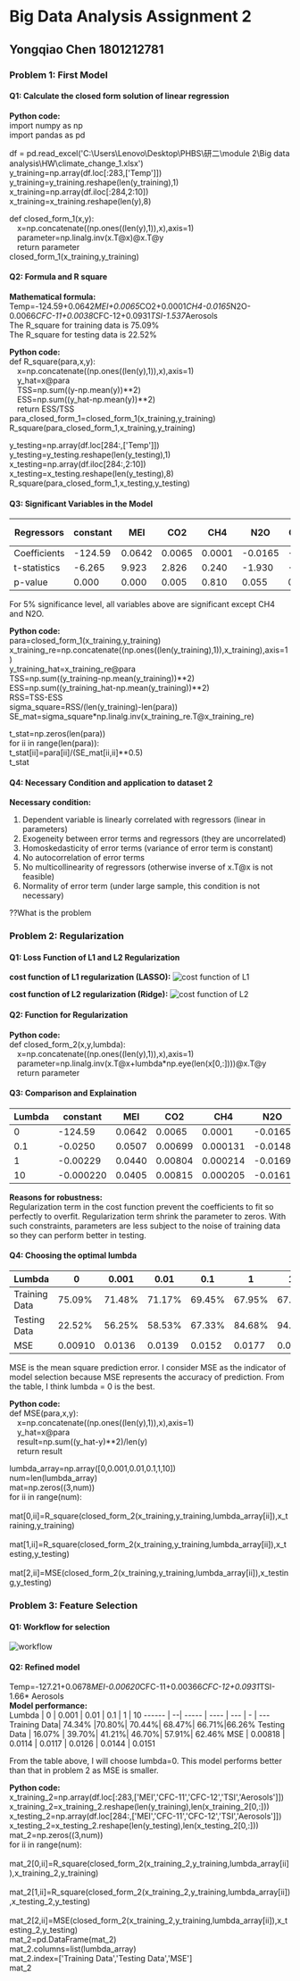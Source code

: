 # Big Data Analysis Assignment 2
## Yongqiao Chen 1801212781
### Problem 1: First Model
#### Q1: Calculate the closed form solution of linear regression  
**Python code:**  
import numpy as np  
import pandas as pd

df = pd.read_excel('C:\\Users\\Lenovo\\Desktop\\PHBS\\研二\\module 2\\Big data analysis\\HW\\climate_change_1.xlsx')  
y_training=np.array(df.loc[:283,['Temp']])  
y_training=y_training.reshape(len(y_training),1)  
x_training=np.array(df.iloc[:284,2:10])  
x_training=x_training.reshape(len(y),8)  

def closed_form_1(x,y):  
&#8195;x=np.concatenate((np.ones((len(y),1)),x),axis=1)  
&#8195;parameter=np.linalg.inv(x.T@x)@x.T@y  
&#8195;return parameter  
closed_form_1(x_training,y_training)

#### Q2: Formula and R square
**Mathematical formula:**  
Temp=-124.59+0.0642*MEI+0.0065*CO2+0.0001*CH4-0.0165*N2O-0.0066*CFC-11+0.0038*CFC-12+0.0931*TSI-1.537*Aerosols  
The R_square for training data is 75.09%  
The R_square for testing data is 22.52%  

**Python code:**  
def R_square(para,x,y):  
&#8195;x=np.concatenate((np.ones((len(y),1)),x),axis=1)  
&#8195;y_hat=x@para  
&#8195;TSS=np.sum((y-np.mean(y))**2)  
&#8195;ESS=np.sum((y_hat-np.mean(y))**2)  
&#8195;return ESS/TSS  
para_closed_form_1=closed_form_1(x_training,y_training)  
R_square(para_closed_form_1,x_training,y_training)  

y_testing=np.array(df.loc[284:,['Temp']])  
y_testing=y_testing.reshape(len(y_testing),1)  
x_testing=np.array(df.iloc[284:,2:10])  
x_testing=x_testing.reshape(len(y_testing),8)  
R_square(para_closed_form_1,x_testing,y_testing)  

#### Q3: Significant Variables in the Model
Regressors | constant | MEI | CO2 | CH4 | N2O | CFC-11 | CFC-12 | TSI | Aerosols
---------- | ---------| --- | --- | --- | --- | ------ | ------ | --- | --------
Coefficients | -124.59| 0.0642 | 0.0065 | 0.0001 | -0.0165 | -0.0066 | 0.0038 | 0.0931 | -1.537
t-statistics | -6.265 | 9.923 | 2.826 | 0.240 | -1.930 | -4.078 | 3.757 | 6.313 | -7.210
p-value | 0.000 | 0.000 | 0.005 | 0.810 | 0.055 | 0.000 | 0.000 | 0.000 | 0.000

For 5% significance level, all variables above are significant except CH4 and N2O.  

**Python code:**  
para=closed_form_1(x_training,y_training)  
x_training_re=np.concatenate((np.ones((len(y_training),1)),x_training),axis=1)  
y_training_hat=x_training_re@para  
TSS=np.sum((y_training-np.mean(y_training))**2)  
ESS=np.sum((y_training_hat-np.mean(y_training))**2)  
RSS=TSS-ESS  
sigma_square=RSS/(len(y_training)-len(para))  
SE_mat=sigma_square*np.linalg.inv(x_training_re.T@x_training_re)  

t_stat=np.zeros(len(para))  
for ii in range(len(para)):  
    t_stat[ii]=para[ii]/(SE_mat[ii,ii]**0.5)  
t_stat  

#### Q4: Necessary Condition and application to dataset 2
**Necessary condition:** 
1. Dependent variable is linearly correlated with regressors (linear in parameters)
1. Exogeneity between error terms and regressors (they are uncorrelated)
1. Homoskedasticity of error terms (variance of error term is constant)
1. No autocorrelation of error terms
1. No multicollinearity of regressors (otherwise inverse of x.T@x is not feasible)
1. Normality of error term (under large sample, this condition is not necessary)

??What is the problem

### Problem 2: Regularization
#### Q1: Loss Function of L1 and L2 Regularization  
**cost function of L1 regularization (LASSO):** 
![cost function of L1](https://s2.ax1x.com/2019/12/20/QOLnyj.png)

**cost function of L2 regularization (Ridge):** 
![cost function of L2](https://s2.ax1x.com/2019/12/20/QOqvWD.png)

#### Q2: Function for Regularization  
**Python code:**  
def closed_form_2(x,y,lumbda):  
&#8195;x=np.concatenate((np.ones((len(y),1)),x),axis=1)  
&#8195;parameter=np.linalg.inv(x.T@x+lumbda*np.eye(len(x[0,:])))@x.T@y  
&#8195;return parameter  

#### Q3: Comparison and Explaination
Lumbda | constant | MEI | CO2 | CH4 | N2O | CFC-11 | CFC-12 | TSI | Aerosols
------ | ---------| --- | --- | --- | --- | ------ | ------ | --- | --------
0 | -124.59| 0.0642 | 0.0065 | 0.0001 | -0.0165 | -0.0066 | 0.0038 | 0.0931 | -1.537
0.1 | -0.0250 | 0.0507 | 0.00699 | 0.000131 | -0.0148 | -0.00608 | 0.00366 | 0.00136 | -0.871
1 | -0.00229 | 0.0440 | 0.00804 | 0.000214 | -0.0169 | -0.00647 | 0.00377 | 0.00146 | -0.212
10 | -0.000220 | 0.0405 | 0.00815 | 0.000205 | -0.0161 | -0.00636 | 0.00369 | 0.00126 | -0.0244

**Reasons for robustness:**  
Regularization term in the cost function prevent the coefficients to fit so perfectly to overfit. Regularization term shrink the parameter to zeros. With such constraints, parameters are less subject to the noise of training data so they can perform better in testing. 

#### Q4: Choosing the optimal lumbda  
Lumbda | 0 | 0.001 | 0.01 | 0.1 | 1 | 10
------ | --| ----- | ---- | --- | - | ---
Training Data| 75.09% |71.48%| 71.17%| 69.45%| 67.95%|67.46%
Testing Data | 22.52% | 56.25%| 58.53%| 67.33%| 84.68%| 94.09%
MSE | 0.00910 | 0.0136 | 0.0139 | 0.0152 | 0.0177 | 0.0190

MSE is the mean square prediction error. I consider MSE as the indicator of model selection because MSE represents the accuracy of prediction. From the table, I think lumbda = 0 is the best.

**Python code:**  
def MSE(para,x,y):  
&#8195;x=np.concatenate((np.ones((len(y),1)),x),axis=1)  
&#8195;y_hat=x@para  
&#8195;result=np.sum((y_hat-y)**2)/len(y)  
&#8195;return result  

lumbda_array=np.array([0,0.001,0.01,0.1,1,10])  
num=len(lumbda_array)  
mat=np.zeros((3,num))  
for ii in range(num):  
&#8195;mat[0,ii]=R_square(closed_form_2(x_training,y_training,lumbda_array[ii]),x_training,y_training)  
&#8195;mat[1,ii]=R_square(closed_form_2(x_training,y_training,lumbda_array[ii]),x_testing,y_testing)  
&#8195;mat[2,ii]=MSE(closed_form_2(x_training,y_training,lumbda_array[ii]),x_testing,y_testing)  

### Problem 3: Feature Selection
#### Q1: Workflow for selection
![workflow](https://s2.ax1x.com/2019/12/21/QjyKds.png)

#### Q2: Refined model
Temp=-127.21+0.0678*MEI-0.00620*CFC-11+0.00366*CFC-12+0.0931*TSI-1.66* Aerosols  
**Model performance:**  
Lumbda | 0 | 0.001 | 0.01 | 0.1 | 1 | 10
------ | --| ----- | ---- | --- | - | ---
Training Data| 74.34% |70.80%| 70.44%| 68.47%| 66.71%|66.26%
Testing Data | 16.07% | 39.70%| 41.21%| 46.70%| 57.91%| 62.46%
MSE | 0.00818 | 0.0114 | 0.0117 | 0.0126 | 0.0144 | 0.0151

From the table above, I will choose lumbda=0. This model performs better than that in problem 2 as MSE is smaller.  

**Python code:**  
x_training_2=np.array(df.loc[:283,['MEI','CFC-11','CFC-12','TSI','Aerosols']])  
x_training_2=x_training_2.reshape(len(y_training),len(x_training_2[0,:]))  
x_testing_2=np.array(df.loc[284:,['MEI','CFC-11','CFC-12','TSI','Aerosols']])  
x_testing_2=x_testing_2.reshape(len(y_testing),len(x_testing_2[0,:]))  
mat_2=np.zeros((3,num))  
for ii in range(num):  
&#8195;mat_2[0,ii]=R_square(closed_form_2(x_training_2,y_training,lumbda_array[ii]),x_training_2,y_training)  
&#8195;mat_2[1,ii]=R_square(closed_form_2(x_training_2,y_training,lumbda_array[ii]),x_testing_2,y_testing)  
&#8195;mat_2[2,ii]=MSE(closed_form_2(x_training_2,y_training,lumbda_array[ii]),x_testing_2,y_testing)  
mat_2=pd.DataFrame(mat_2)  
mat_2.columns=list(lumbda_array)  
mat_2.index=['Training Data','Testing Data','MSE']  
mat_2  
